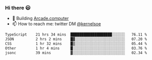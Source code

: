 ### Hi there 😃

- 🔨 Building [Arcade.computer](https://arcade.computer)
- 📫 How to reach me: twitter DM [@kernelsoe](https://twitter.com/kernelsoe)

<!--START_SECTION:waka-->

```txt
TypeScript    21 hrs 34 mins  ███████████████████░░░░░░   76.11 %
JSON          2 hrs 2 mins    █▓░░░░░░░░░░░░░░░░░░░░░░░   07.20 %
CSS           1 hr 32 mins    █▒░░░░░░░░░░░░░░░░░░░░░░░   05.44 %
Other         1 hr 4 mins     █░░░░░░░░░░░░░░░░░░░░░░░░   03.76 %
jsonc         39 mins         ▓░░░░░░░░░░░░░░░░░░░░░░░░   02.34 %
```

<!--END_SECTION:waka-->
